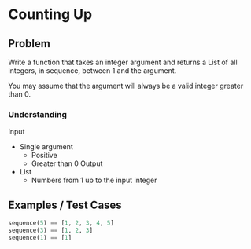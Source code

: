 # Counting Up

## Problem

Write a function that takes an integer argument and returns a List of all integers, in sequence, between 1 and the argument.

You may assume that the argument will always be a valid integer greater than 0.

### Understanding

Input
- Single argument
	- Positive
	- Greater than 0
Output
- List
	- Numbers from 1 up to the input integer

## Examples / Test Cases

```python
sequence(5) == [1, 2, 3, 4, 5]
sequence(3) == [1, 2, 3]
sequence(1) == [1]
```

